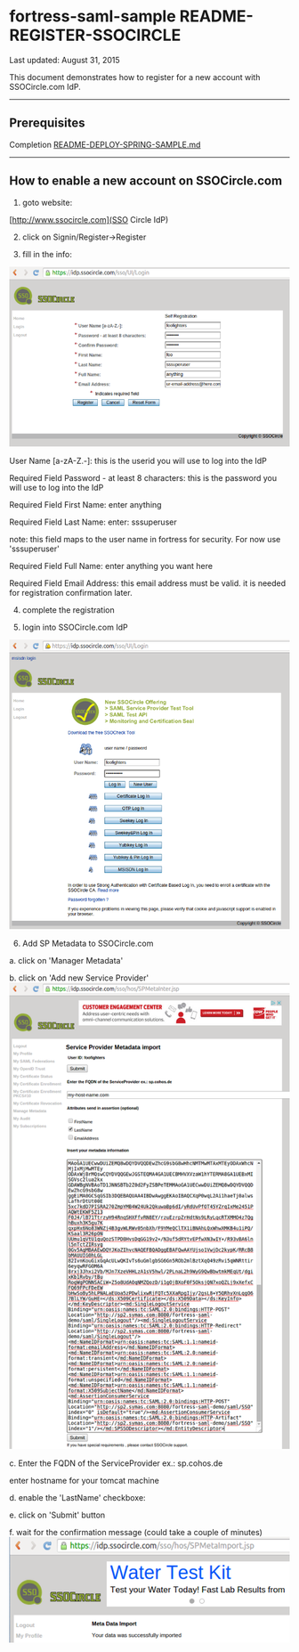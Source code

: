 # fortress-saml-sample README-REGISTER-SSOCIRCLE

 Last updated: August 31, 2015

 This document demonstrates how to register for a new account with SSOCircle.com IdP.

-------------------------------------------------------------------------------
## Prerequisites
 Completion [README-DEPLOY-SPRING-SAMPLE.md](README-DEPLOY-SPRING-SAMPLE.md)

-------------------------------------------------------------------------------

## How to enable a new account on SSOCircle.com

1. goto website:

 [http://www.ssocircle.com](SSO Circle IdP)

2. click on Signin/Register->Register

3. fill in the info:

 ![SSO Circle Registration page](src/main/javadoc/doc-files/SSO-Circle-Registration.png "Registration Page")

 User Name [a-zA-Z.-]:
 this is the userid you will use to log into the IdP

 Required Field Password - at least 8 characters:
 this is the password you will use to log into the IdP

 Required Field First Name:
 enter anything

 Required Field Last Name:
 enter: sssuperuser

 note: this field maps to the user name in fortress for security.  For now use 'sssuperuser'

 Required Field Full Name:
 enter anything you want here

 Required Field Email Address:
 this email address must be valid.  it is needed for registration confirmation later.

4. complete the registration

5. login into SSOCircle.com IdP

 ![SSO Circle Login page](src/main/javadoc/doc-files/SSO-Circle-Login.png "Login Page")

6. Add SP Metadata to SSOCircle.com

 a. click on 'Manager Metadata'

 b. click on 'Add new Service Provider'
 ![SSO Circle Manage Metadata page](src/main/javadoc/doc-files/SSO-Circle-Metadata.png "Manager Metadata")

 c. Enter the FQDN of the ServiceProvider ex.: sp.cohos.de

 enter hostname for your tomcat machine

 d. enable the 'LastName' checkboxe:

 e. click on 'Submit' button

 f. wait for the confirmation message (could take a couple of minutes)
 ![SSO Circle Successful Metadata Import page](src/main/javadoc/doc-files/SSO-Circle-Metadata-Success.png "Successful Import")
